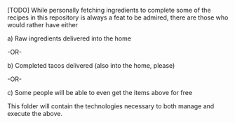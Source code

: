 [TODO] 
While personally fetching ingredients to complete some of the recipes in this repository is always a feat to be admired, there are those who would rather have either

a) Raw ingredients delivered into the home

-OR-

b) Completed tacos delivered (also into the home, please)

-OR-

c) Some people will be able to even get the items above for free

This folder will contain the technologies necessary to both manage and execute the above.
